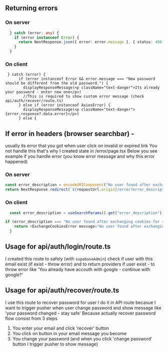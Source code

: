 ## Returning errors

### On server

```ts
  } catch (error: any) {
    if (error instanceof Error) {
      return NextResponse.json({ error: error.message }, { status: 400 })
    }
  }
```

### On client

```tsx
 } catch (error) {
      if (error instanceof Error && error.message === "New password should be different from the old password.") {
        displayResponseMessage(<p className="text-danger">Its already your password - enter new one</p>)
        //This is required to show custom error message (check api/auth/recover/route.ts)
      } else if (error instanceof AxiosError) {
        displayResponseMessage(<p className="text-danger">{error.response?.data.error}</p>)
      } else {
```

## If error in headers (browser searchbar) -

usually its error that you got when user click on invalid or expired link
You not handle this that's why I created state in /error/page.tsx
Below you see example if you handle error (you know error message and why this error happened)

### On server

```ts
const error_description = encodeURIComponent("No user found after exchanging cookies for recovering")
return NextResponse.redirect(`${requestUrl.origin}/error?error_description=${error_description}`)
```

### On client

```ts
  const error_description = useSearchParams().get("error_description")

if (error_description === "No user found after exchanging cookies for registration") {
    return <ExchangeCookiesError message="No user found after exchanging cookies for registration" />
  }
```

## Usage for api/auth/login/route.ts

I created this route to safely (with `supabaseAdmin`) check if user with this email exist
(if exist - throw error) and to return providers if user exist - to throw error like
'You already have accouth with google - continue with google?'

## Usage for api/auth/recover/route.ts

I use this route to recover password for user
I do it in API route becasue I want to trigger pusher when user change password and show
message like 'your password changed - stay safe'
Because actually recover password flow consist from 3 steps

1. You enter your email and click 'recover' button
2. You click on button in your email message you become
3. You change your password (and when you click 'change password' button I trigger pusher to show message)

